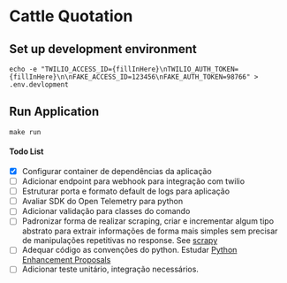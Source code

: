 # Cattle Quotation

## Set up development environment

```shell
echo -e "TWILIO_ACCESS_ID={fillInHere}\nTWILIO_AUTH_TOKEN={fillInHere}\n\nFAKE_ACCESS_ID=123456\nFAKE_AUTH_TOKEN=98766" > .env.devlopment
```

## Run Application

```shell 
make run
```

#### Todo List

- [x] Configurar container de dependências da aplicação
- [ ] Adicionar endpoint para webhook para integração com twilio 
- [ ] Estruturar porta e formato default de logs para aplicação
- [ ] Avaliar SDK do Open Telemetry para python
- [ ] Adicionar validação para classes do comando
- [ ] Padronizar forma de realizar scraping, criar e incrementar algum tipo abstrato para extrair informações de forma mais simples sem precisar de manipulações repetitivas no response. See [scrapy](https://scrapy.org/)
- [ ] Adequar código as convenções do python. Estudar [Python Enhancement Proposals](https://peps.python.org/pep-0000/)
- [ ] Adicionar teste unitário, integração necessários.